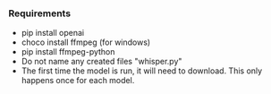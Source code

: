 ### Requirements

- pip install openai
- choco install ffmpeg (for windows)
- pip install ffmpeg-python
- Do not name any created files "whisper.py"
- The first time the model is run, it will need to download. This only happens once for each model.